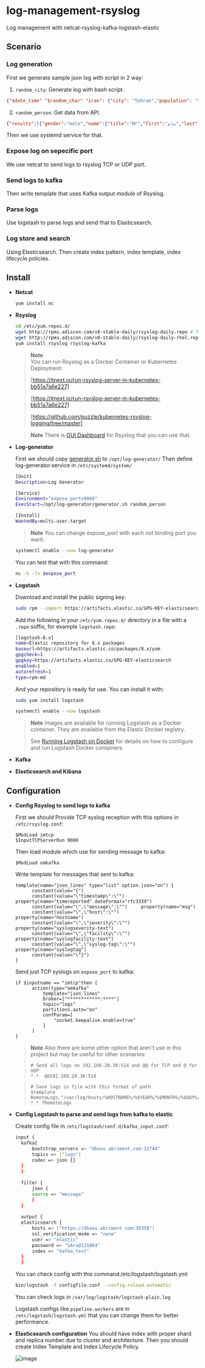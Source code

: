 # log-management-rsyslog
Log management with netcat-rsyslog-kafka-logstash-elastic

## Scenario
### Log generation
First we generate sample json log with script in 2 way:
1. `random_city`: Generate log with bash script.
  ```json
  {"$date_time" "$random_char" "iran": {"city": "Tehran","population": "$population","men": "$(($population*$percentage/100))","women": "$(($population*(100-$percentage)/100))","hOffset": "$(($population*2))","vOffset": "100","weather": "$sun"}
  ```

2. `random_person`: Get data from API.
  ```json
  {"results":[{"gender":"male","name":{"title":"Mr","first":"سام","last":"نجاتی"},"location":{"street":{"number":5093,"name":"شهید آرش مهر"},"city":"اراک","state":"سیستان و بلوچستان","country":"Iran","postcode":85524,"coordinates":{"latitude":"14.8221","longitude":"-66.8774"},"timezone":{"offset":"-5:00","description":"Eastern Time (US & Canada), Bogota, Lima"}},"email":"sm.njty@example.com","login":{"uuid":"6a38607d-4498-492f-93ca-369819d90283","username":"smallostrich271","password":"circus","salt":"prLILh0M","md5":"dfafa1f6203c7589964d8e39d1dc4beb","sha1":"21996887ab6481a45e9694e6bc9281bf93fc214f","sha256":"c26345cd8199200d0016a03de687a7428df7d6c348a0ce5ec1260b4b3b1ead8b"},"dob":{"date":"1967-09-05T20:28:25.316Z","age":56},"registered":{"date":"2013-11-30T11:00:16.765Z","age":9},"phone":"006-85015204","cell":"0902-142-6178","id":{"name":"","value":null},"picture":{"large":"https://randomuser.me/api/portraits/men/50.jpg","medium":"https://randomuser.me/api/portraits/med/men/50.jpg","thumbnail":"https://randomuser.me/api/portraits/thumb/men/50.jpg"},"nat":"IR"}],"info":{"seed":"834d64feb14ac0ec","results":1,"page":1,"version":"1.4"}}
  ```

Then we use systemd service for that.

### Expose log on sepecific port
We use netcat to send logs to rsyslog TCP or UDP port.

### Send logs to kafka
Then write template that uses Kafka output module of Rsyslog.

### Parse logs
Use logstash to parse logs and send that to Elasticsearch.

### Log store and search
Using Elasticsearch. Then create index pattern, index template, index lifecycle policies.

## Install
- **Netcat**
  ```bash
  yum install nc
  ```
  
- **Rsyslog**
  ```bash
  cd /etc/yum.repos.d/
  wget http://rpms.adiscon.com/v8-stable-daily/rsyslog-daily.repo # for CentOS 7,8,9
  wget http://rpms.adiscon.com/v8-stable-daily/rsyslog-daily-rhel.repo # for RHEL 7,8,9
  yum install rsyslog rsyslog-kafka
  ```

  > **Note**  
  > You can run Rsyslog as a Docker Container or Kubernetes Deployment:
  > 
  > [https://itnext.io/run-rsyslog-server-in-kubernetes-bb51a7a6e227]
  > 
  > [https://itnext.io/run-rsyslog-server-in-kubernetes-bb51a7a6e227]
  > 
  > [https://github.com/puzzle/kubernetes-rsyslog-logging/tree/master]

  > **Note**
  > There is [GUI Dashboard](https://lggr.io/) for Rsyslog that you can use that.

- **Log-generator**
  
  First we should copy [generator.sh](./generator.sh) to `/opt/log-generator/`
  Then define log-generator.service in `/etc/systemd/system/`
  ```bash
  [Unit]
  Description=Log Generator
  
  [Service]
  Environment="expose_port=9080"
  ExecStart=/opt/log-generator/generator.sh random_person

  [Install]
  WantedBy=multi-user.target
  ```

  > **Note**
  > You can change expose_port with each not binding port you want. 
  
  ```bash
  systemctl enable --now log-generator
  ```
  You can test that with this command:
  ```bash
  nc -k -lv $expose_port
  ```

- **Logstash**

  Download and install the public signing key:
  ```bash
  sudo rpm --import https://artifacts.elastic.co/GPG-KEY-elasticsearch
  ```

  Add the following in your `/etc/yum.repos.d/` directory in a file with a `.repo` suffix, for example `logstash.repo`:
  ```bash
  [logstash-8.x]
  name=Elastic repository for 8.x packages
  baseurl=https://artifacts.elastic.co/packages/8.x/yum
  gpgcheck=1
  gpgkey=https://artifacts.elastic.co/GPG-KEY-elasticsearch
  enabled=1
  autorefresh=1
  type=rpm-md
  ```

  And your repository is ready for use. You can install it with:
  ```bash
  sudo yum install logstash

  systemctl enable --now logstash
  ```

  > **Note**
  > Images are available for running Logstash as a Docker container. They are available from the Elastic Docker registry.
  > 
  > See [Running Logstash on Docker](https://www.elastic.co/guide/en/logstash/current/docker.html) for details on how to configure and run Logstash Docker containers.


- **Kafka**

- **Elasticsearch and Kibana**


## Configuration

- **Config Rsyslog to send logs to kafka**

  First we should Provide TCP syslog reception with this options in `/etc/rsyslog.conf`:
  ```
  $ModLoad imtcp
  $InputTCPServerRun 9080
  ```

  Then load module which use for sending message to kafka:
  ```
  $ModLoad omkafka
  ```

  Write template for messages that sent to kafka:
  ```
  template(name="json_lines" type="list" option.json="on") {
        constant(value="{")
        constant(value="\"timestamp\":\"")      property(name="timereported" dateFormat="rfc3339")
        constant(value="\",\"message\":\"")     property(name="msg")
        constant(value="\",\"host\":\"")        property(name="hostname")
        constant(value="\",\"severity\":\"")    property(name="syslogseverity-text")
        constant(value="\",\"facility\":\"")    property(name="syslogfacility-text")
        constant(value="\",\"syslog-tag\":\"")  property(name="syslogtag")
        constant(value="\"}")
  }
  ```

  Send just TCP syslogs on `expose_port` to kafka:
  ```
  if $inputname == "imtcp"then {
        action(type="omkafka"
            template="json_lines"
            broker=["************:****"]
            topic="logs"
            partitions.auto="on"
            confParam=[
                "socket.keepalive.enable=true"
            ]
        )
  }
  ```

  > **Note**
  > Also there are some other option that aren't use in this project but may be useful for other scenarios:
  > ```
  > # Send all logs on 192.168.20.30:514 and @@ for TCP and @ for UDP
  > *.*  @@192.168.20.30:514
  > ```
  > ```
  > # Save logs in file with this format of path
  > $template RemoteLogs,"/var/log/hosts/%HOSTNAME%/%$YEAR%/%$MONTH%/%$DAY%/syslog.log"
  > *.* ?RemoteLogs
  > ```

- **Config Logstash to parse and send logs from kafka to elastic**
  
  Create config file in `/etc/logstash/conf.d/kafka_input.conf`:
  
  ```bash
  input {
	kafka{
		bootstrap_servers => "dbaas.abriment.com:32744"
		topics => ["logs"]
		codec => json {}
	}
	}
	
	filter {
		json {
		source => "message"
		}
	}
	
	output {
	elasticsearch {
		hosts => ["https://dbaas.abriment.com:30358"]
		ssl_verification_mode => "none"
		user => "elastic"
		password => "SAra@131064"
		index => "kafka_test"
	}
	}
  ```

  You can check config with this command:/etc/logstash/logstash.yml
  ```bash
  bin/logstash -f configfile.conf --config.reload.automatic
  ```

  You can check logs in `/var/log/logstash/logstash-plain.log`

  Logstash configs like `pipeline.workers` are in `/etc/logstash/logstash.yml` that you can change them for better performance.


- **Elasticsearch configuration**
  You should have index with proper shard and replica number due to cluster and architecture. Then you should create Index Template and Index Lifecycle Policy.

  ![image](https://github.com/arezvani/log-management-rsyslog/assets/20871524/5177ec20-ef78-4c13-9658-ebb24d863030)
